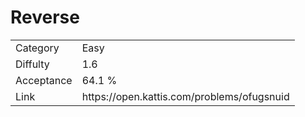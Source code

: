 # Reverse

<table>
    <tr>
        <td>Category</td>
        <td>Easy</td>
    </tr>
    <tr>
        <td>Diffulty</td>
        <td>1.6</td>
    </tr>
    <tr>
        <td>Acceptance</td>
        <td>64.1 %</td>
    </tr>
    <tr>
        <td>Link</td>
        <td>https://open.kattis.com/problems/ofugsnuid</td>
    </tr>
</table>
